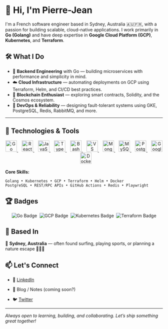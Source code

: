 # 👋 Hi, I'm Pierre-Jean

I'm a French software engineer based in Sydney, Australia 🇦🇺🇫🇷, with a passion for building scalable, cloud-native applications. I work primarily in **Go (Golang)** and have deep expertise in **Google Cloud Platform (GCP)**, **Kubernetes**, and **Terraform**.

## 🛠 What I Do

- 🧠 **Backend Engineering** with Go — building microservices with performance and simplicity in mind.
- ☁️ **Cloud Infrastructure** — automating deployments on GCP using Terraform, Helm, and CI/CD best practices.
- 🔗 **Blockchain Enthusiast** — exploring smart contracts, Solidity, and the Cosmos ecosystem.
- 🛟 **DevOps & Reliability** — designing fault-tolerant systems using GKE, PostgreSQL, Redis, RabbitMQ, and more.

---

## 🧰 Technologies & Tools

<p align="center">
  <a href="https://go.dev/doc/" target="_blank" rel="noreferrer">
    <img src="https://raw.githubusercontent.com/danielcranney/readme-generator/main/public/icons/skills/go-colored.svg" width="36" height="36" alt="Go" />
  </a>&nbsp;&nbsp;
  <a href="https://reactjs.org/" target="_blank" rel="noreferrer">
    <img src="https://raw.githubusercontent.com/danielcranney/readme-generator/main/public/icons/skills/react-colored.svg" width="36" height="36" alt="React" />
  </a>&nbsp;&nbsp;
  <a href="https://developer.mozilla.org/en-US/docs/Web/JavaScript" target="_blank" rel="noreferrer">
    <img src="https://raw.githubusercontent.com/danielcranney/readme-generator/main/public/icons/skills/javascript-colored.svg" width="36" height="36" alt="JavaScript" />
  </a>&nbsp;&nbsp;
  <a href="https://www.typescriptlang.org/" target="_blank" rel="noreferrer">
    <img src="https://raw.githubusercontent.com/danielcranney/readme-generator/main/public/icons/skills/typescript-colored.svg" width="36" height="36" alt="TypeScript" />
  </a>&nbsp;&nbsp;
  <a href="https://www.gnu.org/software/bash/" target="_blank" rel="noreferrer">
    <img src="https://raw.githubusercontent.com/danielcranney/readme-generator/main/public/icons/skills/gnubash.svg" width="36" height="36" alt="Bash" />
  </a>&nbsp;&nbsp;
  <a href="https://code.visualstudio.com/" target="_blank" rel="noreferrer">
    <img src="https://raw.githubusercontent.com/danielcranney/readme-generator/main/public/icons/skills/visualstudiocode.svg" width="36" height="36" alt="VS Code" />
  </a>&nbsp;&nbsp;
  <a href="https://www.mongodb.com/" target="_blank" rel="noreferrer">
    <img src="https://raw.githubusercontent.com/danielcranney/readme-generator/main/public/icons/skills/mongodb-colored.svg" width="36" height="36" alt="MongoDB" />
  </a>&nbsp;&nbsp;
  <a href="https://www.mysql.com/" target="_blank" rel="noreferrer">
    <img src="https://raw.githubusercontent.com/danielcranney/readme-generator/main/public/icons/skills/mysql-colored.svg" width="36" height="36" alt="MySQL" />
  </a>&nbsp;&nbsp;
  <a href="https://www.postgresql.org/" target="_blank" rel="noreferrer">
    <img src="https://raw.githubusercontent.com/danielcranney/readme-generator/main/public/icons/skills/postgresql-colored.svg" width="36" height="36" alt="PostgreSQL" />
  </a>&nbsp;&nbsp;
  <a href="https://cloud.google.com/" target="_blank" rel="noreferrer">
    <img src="https://raw.githubusercontent.com/danielcranney/readme-generator/main/public/icons/skills/googlecloud-colored.svg" width="36" height="36" alt="Google Cloud" />
  </a>&nbsp;&nbsp;
  <a href="https://www.docker.com/" target="_blank" rel="noreferrer">
    <img src="https://raw.githubusercontent.com/danielcranney/readme-generator/main/public/icons/skills/docker-colored.svg" width="36" height="36" alt="Docker" />
  </a>
</p>

**Core Skills:**

```
Golang • Kubernetes • GCP • Terraform • Helm • Docker
PostgreSQL • REST/RPC APIs • GitHub Actions • Redis • Playwright
```

## 🏆 Badges

<p align="center">
  <img src="https://img.shields.io/badge/Go-Expert-00ADD8?style=for-the-badge&logo=go&logoColor=white" alt="Go Badge" />&nbsp;
  <img src="https://img.shields.io/badge/GCP-Pro-4285F4?style=for-the-badge&logo=google-cloud&logoColor=white" alt="GCP Badge" />&nbsp;
  <img src="https://img.shields.io/badge/Kubernetes-Expert-326CE5?style=for-the-badge&logo=kubernetes&logoColor=white" alt="Kubernetes Badge" />&nbsp;
  <img src="https://img.shields.io/badge/Terraform-Pro-623CE4?style=for-the-badge&logo=terraform&logoColor=white" alt="Terraform Badge" />
</p>

## 📍 Based In

🦘 **Sydney, Australia** — often found surfing, playing sports, or planning a nature escape 🏄‍♂️🌿

## 📫 Let's Connect

- 💼 [LinkedIn](https://www.linkedin.com/in/pjserol/?locale=en_US)
- 🧠 Blog / Notes (coming soon?)

- 🐦 [Twitter](https://twitter.com/pjserol)

---

_Always open to learning, building, and collaborating. Let’s ship something great together!_
